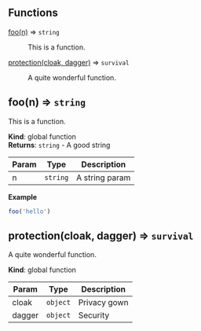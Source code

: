 ## Functions

<dl>
<dt><a href="#foo">foo(n)</a> ⇒ <code>string</code></dt>
<dd><p>This is a function.</p>
</dd>
<dt><a href="#protection">protection(cloak, dagger)</a> ⇒ <code>survival</code></dt>
<dd><p>A quite wonderful function.</p>
</dd>
</dl>

<a name="foo"></a>

## foo(n) ⇒ <code>string</code>
This is a function.

**Kind**: global function  
**Returns**: <code>string</code> - A good string  

| Param | Type | Description |
| --- | --- | --- |
| n | <code>string</code> | A string param |

**Example**  
```js
foo('hello')
```
<a name="protection"></a>

## protection(cloak, dagger) ⇒ <code>survival</code>
A quite wonderful function.

**Kind**: global function  

| Param | Type | Description |
| --- | --- | --- |
| cloak | <code>object</code> | Privacy gown |
| dagger | <code>object</code> | Security |

